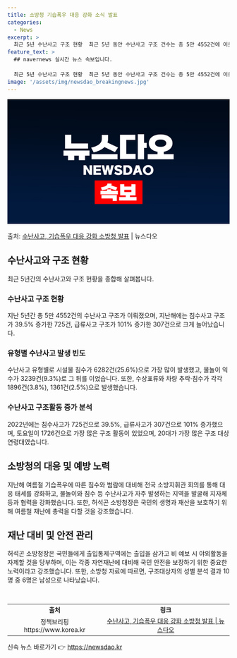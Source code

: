 ```yaml
---
title: 소방청 기습폭우 대응 강화 소식 발표
categories:
  - News
excerpt: >
  최근 5년 수난사고 구조 현황  최근 5년 동안 수난사고 구조 건수는 총 5만 4552건에 이르렀습니다. 지…
feature_text: >
  ## navernews 실시간 뉴스 속보입니다.

  최근 5년 수난사고 구조 현황  최근 5년 동안 수난사고 구조 건수는 총 5만 4552건에 이르렀습니다. 지…
image: '/assets/img/newsdao_breakingnews.jpg'
---
```


![뉴스다오 속보](/assets/img/newsdao_breakingnews.jpg)

<p>출처: <a href="https://newsdao.kr/4674" rel="dofollow">수난사고, 기습폭우 대응 강화 소방청 발표</a> | 뉴스다오</p>

<h2 data-ke-size="size26">수난사고와 구조 현황</h2>
<p data-ke-size="size16">최근 5년간의 수난사고와 구조 현황을 종합해 살펴봅니다.</p>

<h3>수난사고 구조 현황</h3>
<p data-ke-size="size16">지난 5년간 총 5만 4552건의 수난사고 구조가 이뤄졌으며, 지난해에는 침수사고 구조가 39.5% 증가한 725건, 급류사고 구조가 101% 증가한 307건으로 크게 늘어났습니다.</p>

<h3>유형별 수난사고 발생 빈도</h3>
<p data-ke-size="size16">수난사고 유형별로 시설물 침수가 6282건(25.6%)으로 가장 많이 발생했고, 물놀이 익수가 3239건(9.3%)로 그 뒤를 이었습니다. 또한, 수상표류와 차량 추락·침수가 각각 1896건(3.8%), 1361건(2.5%)으로 발생했습니다.</p>

<h3>수난사고 구조활동 증가 분석</h3>
<p data-ke-size="size16">2022년에는 침수사고가 725건으로 39.5%, 급류사고가 307건으로 101% 증가했으며, 토요일이 1726건으로 가장 많은 구조 활동이 있었으며, 20대가 가장 많은 구조 대상 연령대였습니다.</p>

<h2 data-ke-size="size26">소방청의 대응 및 예방 노력</h2>
<p data-ke-size="size16">지난해 여름철 기습폭우에 따른 침수와 범람에 대비해 전국 소방지휘관 회의를 통해 대응 태세를 강화하고, 물놀이와 침수 등 수난사고가 자주 발생하는 지역을 발굴해 지자체 등과 협력을 강화했습니다. 또한, 허석곤 소방청장은 국민의 생명과 재산을 보호하기 위해 여름철 재난에 총력을 다할 것을 강조했습니다.</p>

<h2 data-ke-size="size26">재난 대비 및 안전 관리</h2>
<p data-ke-size="size16">허석곤 소방청장은 국민들에게 출입통제구역에는 출입을 삼가고 비 예보 시 야외활동을 자제할 것을 당부하며, 이는 각종 자연재난에 대비해 국민 안전을 보장하기 위한 중요한 노력이라고 강조했습니다. 또한, 소방청 자료에 따르면, 구조대상자의 성별 분석 결과 10명 중 6명은 남성으로 나타났습니다.</p>

<p data-ke-size="size16">&nbsp;</p>

<table>
    <tbody>
        <tr>
            <td style="text-align: center; height: 17px;"><b>출처</b></td>
            <td style="text-align: center; height: 17px;"><b>링크</b></td>
        </tr>
        <tr>
            <td style="text-align: center; height: 17px;">정책브리핑 https://www.korea.kr</td>
            <td style="text-align: center; height: 17px;"><a href="https://newsdao.kr/4674">수난사고, 기습폭우 대응 강화 소방청 발표 | 뉴스다오</a></td>
        </tr>
    </tbody>
</table>
 

신속 뉴스 바로가기 👉 <a href="https://newsdao.kr" rel="dofollow">https://newsdao.kr</a>



